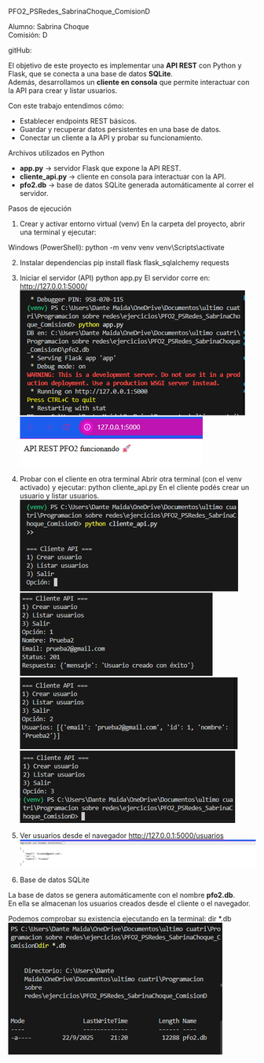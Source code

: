 PFO2_PSRedes_SabrinaChoque_ComisionD

Alumno: Sabrina Choque  
Comisión: D  

gitHub:   


El objetivo de este proyecto es implementar una **API REST** con Python y Flask, que se conecta a una base de datos **SQLite**.  
Además, desarrollamos un **cliente en consola** que permite interactuar con la API para crear y listar usuarios.

Con este trabajo entendimos cómo:
- Establecer endpoints REST básicos.
- Guardar y recuperar datos persistentes en una base de datos.
- Conectar un cliente a la API y probar su funcionamiento.

Archivos utilizados en Python

- **app.py** → servidor Flask que expone la API REST.  
- **cliente_api.py** → cliente en consola para interactuar con la API.  
- **pfo2.db** → base de datos SQLite generada automáticamente al correr el servidor.  

Pasos de ejecución

1. Crear y activar entorno virtual (venv)
En la carpeta del proyecto, abrir una terminal y ejecutar:

Windows (PowerShell):
python -m venv venv
venv\Scripts\activate

2. Instalar dependencias
pip install flask flask_sqlalchemy requests

3. Iniciar el servidor (API)
python app.py
El servidor corre en: http://127.0.0.1:5000/
![alt text](image.png)
![alt text]({339E5BB6-5390-4417-9EE0-9EFE1763C068}.png)

4. Probar con el cliente en otra terminal
Abrir otra terminal (con el venv activado) y ejecutar:
python cliente_api.py
En el cliente podés crear un usuario y listar usuarios.
![alt text]({B49090BE-1ACD-48F4-B8B0-CDBEF7AB5DA4}.png)
![alt text]({2963B49F-7A60-4A2B-B404-454C1C49532F}.png)
![alt text]({A0ABD292-55F0-4566-8CAC-90E5A5B77EB9}.png)
![alt text]({57CDE9CD-CC91-48C7-B8F7-615E2A371E87}.png)

5. Ver usuarios desde el navegador
http://127.0.0.1:5000/usuarios
![alt text]({46D36A97-1E84-4E6E-9BF6-224ABB346175}.png)

6. Base de datos SQLite

La base de datos se genera automáticamente con el nombre **pfo2.db**.  
En ella se almacenan los usuarios creados desde el cliente o el navegador.

Podemos comprobar su existencia ejecutando en la terminal:
dir *.db
![alt text]({4C4200B0-1BD1-4762-9174-9DA66AF83F8C}.png)